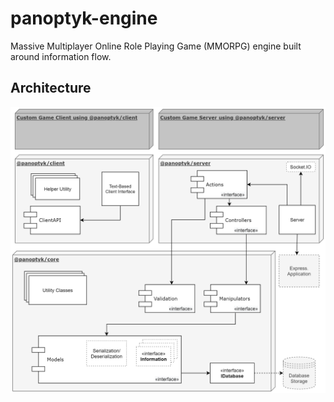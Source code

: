 # panoptyk-engine

Massive Multiplayer Online Role Playing Game (MMORPG) engine built around information flow.

## Architecture 

![Panoptyk Architecture Diagram](https://github.com/panoptyk/panoptyk-engine/blob/dev/docs/images/ArchitectureDiagram.png)
